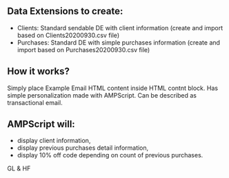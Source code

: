 ## Data Extensions to create:
- Clients: Standard sendable DE with client information (create and import based on Clients20200930.csv file)
- Purchases: Standard DE with simple purchases information (create and import based on Purchases20200930.csv file)

## How it works?
Simply place Example Email HTML content inside HTML contnt block. Has simple personalization made with AMPScript. Can be described as transactional email.

## AMPScript will:
- display client information,
- display previous purchases detail information,
- display 10% off code depending on count of previous purchases.

GL & HF
